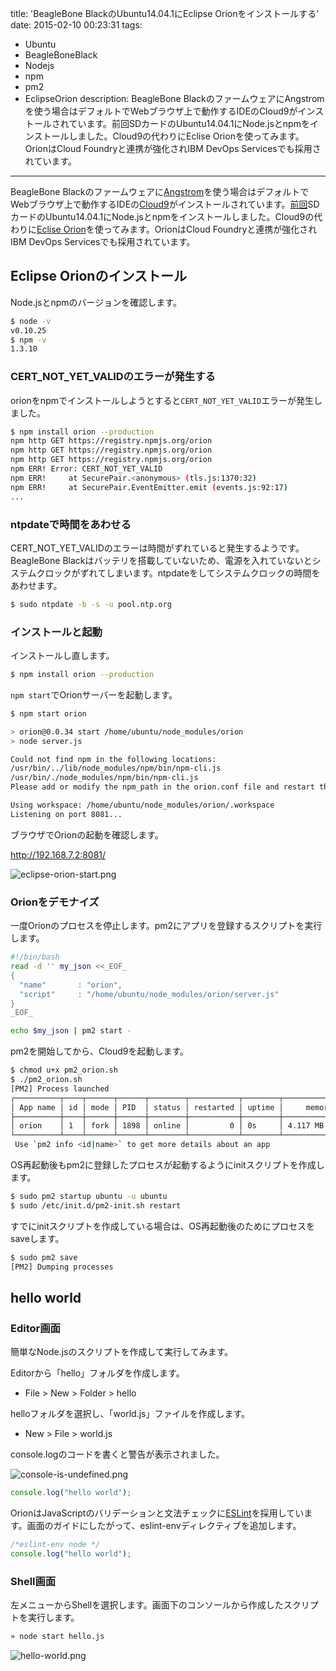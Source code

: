 title: 'BeagleBone BlackのUbuntu14.04.1にEclipse Orionをインストールする'
date: 2015-02-10 00:23:31
tags:
 - Ubuntu
 - BeagleBoneBlack
 - Nodejs
 - npm
 - pm2
 - EclipseOrion
description: BeagleBone BlackのファームウェアにAngstromを使う場合はデフォルトでWebブラウザ上で動作するIDEのCloud9がインストールされています。前回SDカードのUbuntu14.04.1にNode.jsとnpmをインストールしました。Cloud9の代わりにEclise Orionを使ってみます。OrionはCloud Foundryと連携が強化されIBM DevOps Servicesでも採用されています。
---

BeagleBone Blackのファームウェアに[Angstrom](http://beagleboard.org/latest-images)を使う場合はデフォルトでWebブラウザ上で動作するIDEの[Cloud9](https://github.com/ajaxorg/cloud9)がインストールされています。[前回](/2015/02/09/beagleboneblack-nodejs-npm/)SDカードのUbuntu14.04.1にNode.jsとnpmをインストールしました。Cloud9の代わりに[Eclise Orion](http://eclipse.org/orion/)を使ってみます。OrionはCloud Foundryと連携が強化されIBM DevOps Servicesでも採用されています。

<!-- more -->

## Eclipse Orionのインストール

Node.jsとnpmのバージョンを確認します。

``` bash
$ node -v
v0.10.25
$ npm -v
1.3.10
```

### CERT_NOT_YET_VALIDのエラーが発生する

orionをnpmでインストールしようとすると`CERT_NOT_YET_VALID`エラーが発生しました。

``` bash
$ npm install orion --production
npm http GET https://registry.npmjs.org/orion
npm http GET https://registry.npmjs.org/orion
npm http GET https://registry.npmjs.org/orion
npm ERR! Error: CERT_NOT_YET_VALID
npm ERR!     at SecurePair.<anonymous> (tls.js:1370:32)
npm ERR!     at SecurePair.EventEmitter.emit (events.js:92:17)
...
```

### ntpdateで時間をあわせる

CERT_NOT_YET_VALIDのエラーは時間がずれていると発生するようです。BeagleBone Blackはバッテリを搭載していないため、電源を入れていないとシステムクロックがずれてしまいます。ntpdateをしてシステムクロックの時間をあわせます。

``` bash
$ sudo ntpdate -b -s -u pool.ntp.org
```

### インストールと起動

インストールし直します。

``` bash
$ npm install orion --production
```

`npm start`でOrionサーバーを起動します。

``` bash
$ npm start orion

> orion@0.0.34 start /home/ubuntu/node_modules/orion
> node server.js

Could not find npm in the following locations:
/usr/bin/../lib/node_modules/npm/bin/npm-cli.js
/usr/bin/./node_modules/npm/bin/npm-cli.js
Please add or modify the npm_path in the orion.conf file and restart the server.

Using workspace: /home/ubuntu/node_modules/orion/.workspace
Listening on port 8081...
```

ブラウザでOrionの起動を確認します。

http://192.168.7.2:8081/

![eclipse-orion-start.png](/2015/02/10/beagleboneblack-eclipse-orion/eclipse-orion-start.png)


### Orionをデモナイズ

一度Orionのプロセスを停止します。pm2にアプリを登録するスクリプトを実行します。

``` bash ~/pm2_orion.sh
#!/bin/bash
read -d '' my_json <<_EOF_
{
  "name"       : "orion",
  "script"     : "/home/ubuntu/node_modules/orion/server.js"
}
_EOF_

echo $my_json | pm2 start -
```

pm2を開始してから、Cloud9を起動します。

``` bash
$ chmod u+x pm2_orion.sh
$ ./pm2_orion.sh
[PM2] Process launched
┌──────────┬────┬──────┬──────┬────────┬───────────┬────────┬────────────┬──────────┐
│ App name │ id │ mode │ PID  │ status │ restarted │ uptime │     memory │ watching │
├──────────┼────┼──────┼──────┼────────┼───────────┼────────┼────────────┼──────────┤
│ orion    │ 1  │ fork │ 1898 │ online │         0 │ 0s     │ 4.117 MB   │ disabled │
└──────────┴────┴──────┴──────┴────────┴───────────┴────────┴────────────┴──────────┘
 Use `pm2 info <id|name>` to get more details about an app
```

OS再起動後もpm2に登録したプロセスが起動するようにinitスクリプトを作成します。

``` bash
$ sudo pm2 startup ubuntu -u ubuntu
$ sudo /etc/init.d/pm2-init.sh restart
```

すでにinitスクリプトを作成している場合は、OS再起動後のためにプロセスをsaveします。

``` bash
$ sudo pm2 save
[PM2] Dumping processes
```

## hello world

### Editor画面

簡単なNode.jsのスクリプトを作成して実行してみます。

Editorから「hello」フォルダを作成します。

* File > New > Folder > hello

helloフォルダを選択し、「world.js」ファイルを作成します。

* New > File > world.js

console.logのコードを書くと警告が表示されました。

![console-is-undefined.png](/2015/02/10/beagleboneblack-eclipse-orion/console-is-undefined.png)


```js world.js
console.log("hello world");
```

OrionはJavaScriptのバリデーションと文法チェックに[ESLint](http://eslint.org/)を採用しています。画面のガイドにしたがって、eslint-envディレクティブを追加します。

```js world.js
/*eslint-env node */
console.log("hello world");
```

### Shell画面

左メニューからShellを選択します。画面下のコンソールから作成したスクリプトを実行します。

``` bash
» node start hello.js
```

![hello-world.png](/2015/02/10/beagleboneblack-eclipse-orion/hello-world.png)


